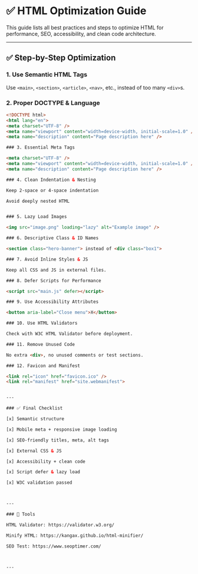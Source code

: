 # ✅ HTML Optimization Guide

This guide lists all best practices and steps to optimize HTML for performance, SEO, accessibility, and clean code architecture.

---

## ✅ Step-by-Step Optimization

### 1. Use Semantic HTML Tags
Use `<main>`, `<section>`, `<article>`, `<nav>`, etc., instead of too many `<div>`s.

### 2. Proper DOCTYPE & Language
```html
<!DOCTYPE html>
<html lang="en">
<meta charset="UTF-8" />
<meta name="viewport" content="width=device-width, initial-scale=1.0" />
<meta name="description" content="Page description here" />

### 3. Essential Meta Tags

<meta charset="UTF-8" />
<meta name="viewport" content="width=device-width, initial-scale=1.0" />
<meta name="description" content="Page description here" />

### 4. Clean Indentation & Nesting

Keep 2-space or 4-space indentation

Avoid deeply nested HTML


### 5. Lazy Load Images

<img src="image.png" loading="lazy" alt="Example image" />

### 6. Descriptive Class & ID Names

<section class="hero-banner"> instead of <div class="box1">

### 7. Avoid Inline Styles & JS

Keep all CSS and JS in external files.

### 8. Defer Scripts for Performance

<script src="main.js" defer></script>

### 9. Use Accessibility Attributes

<button aria-label="Close menu">X</button>

### 10. Use HTML Validators

Check with W3C HTML Validator before deployment.

### 11. Remove Unused Code

No extra <div>, no unused comments or test sections.

### 12. Favicon and Manifest

<link rel="icon" href="favicon.ico" />
<link rel="manifest" href="site.webmanifest">


---

### ✅ Final Checklist

[x] Semantic structure

[x] Mobile meta + responsive image loading

[x] SEO-friendly titles, meta, alt tags

[x] External CSS & JS

[x] Accessibility + clean code

[x] Script defer & lazy load

[x] W3C validation passed



---

### 📘 Tools

HTML Validator: https://validator.w3.org/

Minify HTML: https://kangax.github.io/html-minifier/

SEO Test: https://www.seoptimer.com/



---